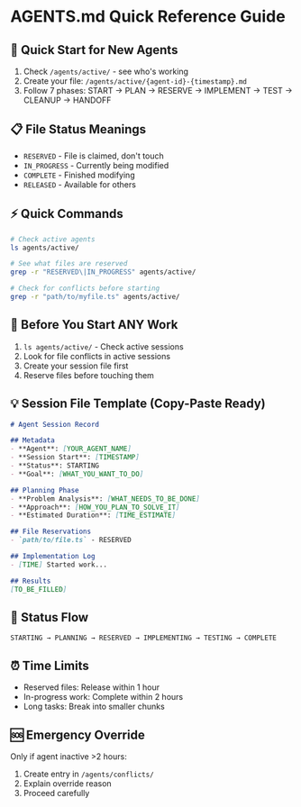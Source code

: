 # AGENTS.md Quick Reference Guide

## 🚀 Quick Start for New Agents
1. Check `/agents/active/` - see who's working
2. Create your file: `/agents/active/{agent-id}-{timestamp}.md`
3. Follow 7 phases: START → PLAN → RESERVE → IMPLEMENT → TEST → CLEANUP → HANDOFF

## 📋 File Status Meanings
- `RESERVED` - File is claimed, don't touch
- `IN_PROGRESS` - Currently being modified
- `COMPLETE` - Finished modifying  
- `RELEASED` - Available for others

## ⚡ Quick Commands
```bash
# Check active agents
ls agents/active/

# See what files are reserved
grep -r "RESERVED\|IN_PROGRESS" agents/active/

# Check for conflicts before starting
grep -r "path/to/myfile.ts" agents/active/
```

## 🚨 Before You Start ANY Work
1. `ls agents/active/` - Check active sessions
2. Look for file conflicts in active sessions
3. Create your session file first
4. Reserve files before touching them

## 💡 Session File Template (Copy-Paste Ready)
```markdown
# Agent Session Record

## Metadata
- **Agent**: [YOUR_AGENT_NAME]
- **Session Start**: [TIMESTAMP]
- **Status**: STARTING
- **Goal**: [WHAT_YOU_WANT_TO_DO]

## Planning Phase
- **Problem Analysis**: [WHAT_NEEDS_TO_BE_DONE]
- **Approach**: [HOW_YOU_PLAN_TO_SOLVE_IT]
- **Estimated Duration**: [TIME_ESTIMATE]

## File Reservations
- `path/to/file.ts` - RESERVED

## Implementation Log
- [TIME] Started work...

## Results
[TO_BE_FILLED]
```

## 🔄 Status Flow
```
STARTING → PLANNING → RESERVED → IMPLEMENTING → TESTING → COMPLETE
```

## ⏰ Time Limits
- Reserved files: Release within 1 hour
- In-progress work: Complete within 2 hours  
- Long tasks: Break into smaller chunks

## 🆘 Emergency Override
Only if agent inactive >2 hours:
1. Create entry in `/agents/conflicts/`
2. Explain override reason
3. Proceed carefully